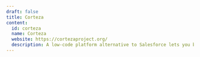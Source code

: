 ```yaml
---
draft: false
title: Corteza
content:
  id: corteza
  name: Corteza
  website: https://cortezaproject.org/
  description: A low-code platform alternative to Salesforce lets you build and iterate CRM, business processes and other structured data apps fast, create intelligent business process workflows, and connect with almost any data source.
---
```

